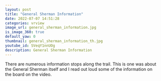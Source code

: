 ```yaml
---
layout: post
title: "General Sherman Information"
date: 2022-07-07 14:51:28
categories: vrview
image_url: general_sherman_information.jpg
is_image_360: true
default_yaw: 0
thumbnail: general_sherman_information_th.jpg
youtube_id: SVeqY1nnUOg
description: General Sherman Information
---
```

There are numerous information stops along the trail. This is one was about the General Sherman itself and I read out loud some of the information on the board on the video.